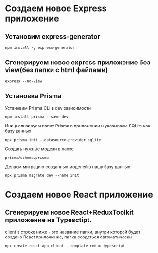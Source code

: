 # Создаем новое Express приложение
## Установим express-generator
```
npm install -g express-generator
```

## Сгенерируем новое express приложение без view(без папки с html файлами)
```
express --no-view
```

## Установка Prisma

Установим Prisma CLI в dev зависимости

```
npm install prisma --save-dev
```

Инициализируем папку Prisma в приложении и указываем SQLite как базу данных
```
npx prisma init --datasource-provider sqlite
```

Создать нужные модели в папке
```
prisma/schema.prisma
```

Делаем миграцию созданных моделей в нашу базу данных
```
npx prisma migrate dev --name init
```

# Создаем новое React приложение
## Сгенерируем новое React+ReduxToolkit приложение на Typesctipt. 

client в строке ниже - это название папки, внутри которой будет создано React приложение, папка создаться автоматически
```
npx create-react-app client --template redux-typescript
```
